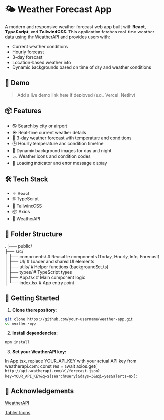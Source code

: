 # 🌤️ Weather Forecast App

A modern and responsive weather forecast web app built with **React**, **TypeScript**, and **TailwindCSS**. This application fetches real-time weather data using the [WeatherAPI](https://www.weatherapi.com/) and provides users with:

- Current weather conditions  
- Hourly forecast  
- 3-day forecast  
- Location-based weather info  
- Dynamic backgrounds based on time of day and weather conditions  

## 🚀 Demo

> Add a live demo link here if deployed (e.g., Vercel, Netlify)


## 📦 Features

- 🌎 Search by city or airport  
- ☀️ Real-time current weather details  
- 📅 3-day weather forecast with temperature and conditions  
- 🕒 Hourly temperature and condition timeline  
- 🎨 Dynamic background images for day and night  
- 🌫️ Weather icons and condition codes  
- 🔄 Loading indicator and error message display  

## 🛠️ Tech Stack

- ⚛️ React  
- ⛓️ TypeScript  
- 🎨 TailwindCSS  
- 📦 Axios  
- 🧠 WeatherAPI   

## 📁 Folder Structure

.
├── public/  
├── src/  
│   ├── components/        # Reusable components (Today, Hourly, Info, Forecast)  
│   ├── UI/                # Loader and shared UI elements  
│   ├── utils/             # Helper functions (backgroundSet.ts)  
│   ├── types/             # TypeScript types  
│   ├── App.tsx            # Main component logic  
│   └── index.tsx          # App entry point  

## 🔧 Getting Started

1. **Clone the repository:**

```bash
git clone https://github.com/your-username/weather-app.git
cd weather-app
```
2. **Install dependencies:**

```bash 
npm install
```
3. **Set your WeatherAPI key:**

In App.tsx, replace YOUR_API_KEY with your actual API key from weatherapi.com:
const res = await axios.get(
  `http://api.weatherapi.com/v1/forecast.json?key=YOUR_API_KEY&q=${searchQuery}&days=3&aqi=yes&alerts=no`
);

## 🙌 Acknowledgements

[WeatherAPI](https://www.weatherapi.com/)


[Tabler Icons](https://tabler.io/)